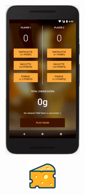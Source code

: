 <div align="center"><img src="Demo/ezgif-5-c5b66e464b.gif"></img><br/><br/><img src="app/src/main/res/mipmap-xhdpi/ic_launcher.png"></img></div>
